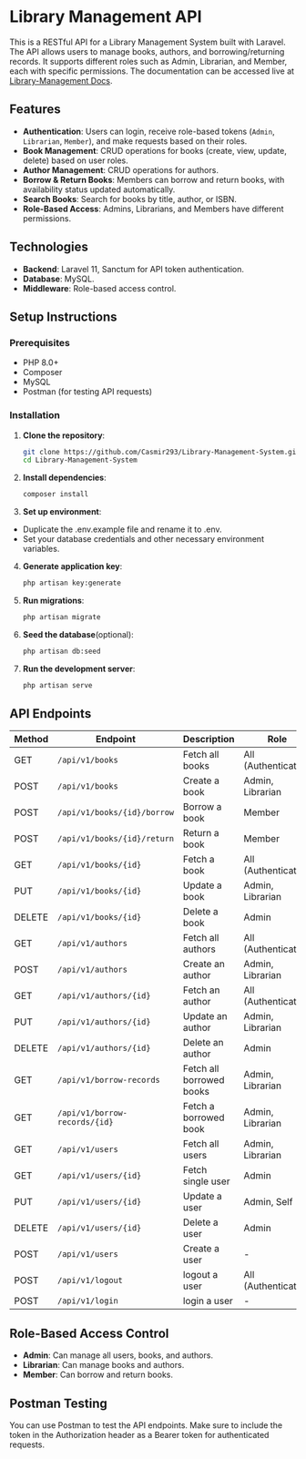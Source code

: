 # Library Management API

This is a RESTful API for a Library Management System built with Laravel. The API allows users to manage books, authors, and borrowing/returning records. It supports different roles such as Admin, Librarian, and Member, each with specific permissions. The documentation can be accessed live at [Library-Management Docs](https://documenter.getpostman.com/view/30346515/2sAXqy2K5W).

## Features

- **Authentication**: Users can login, receive role-based tokens (`Admin`, `Librarian`, `Member`), and make requests based on their roles.
- **Book Management**: CRUD operations for books (create, view, update, delete) based on user roles.
- **Author Management**: CRUD operations for authors.
- **Borrow & Return Books**: Members can borrow and return books, with availability status updated automatically.
- **Search Books**: Search for books by title, author, or ISBN.
- **Role-Based Access**: Admins, Librarians, and Members have different permissions.

## Technologies

- **Backend**: Laravel 11, Sanctum for API token authentication.
- **Database**: MySQL.
- **Middleware**: Role-based access control.

## Setup Instructions

### Prerequisites

- PHP 8.0+
- Composer
- MySQL 
- Postman (for testing API requests)

### Installation

1. **Clone the repository**:
   ```bash
   git clone https://github.com/Casmir293/Library-Management-System.git
   cd Library-Management-System

2. **Install dependencies**:
    ```bash
    composer install

3. **Set up environment**:

- Duplicate the .env.example file and rename it to .env.
- Set your database credentials and other necessary environment variables.

4. **Generate application key**:
    ```bash
    php artisan key:generate

5. **Run migrations**:
    ```bash
    php artisan migrate

6. **Seed the database**(optional):
    ```bash
    php artisan db:seed

7. **Run the development server**:
    ```bash
    php artisan serve

## API Endpoints

| Method | Endpoint                      | Description              | Role                |
| -------| ----------------------------- | ------------------------ | ------------------- |
| GET    | `/api/v1/books`               | Fetch all books          | All (Authenticated) |
| POST   | `/api/v1/books`               | Create a book            | Admin, Librarian    |
| POST   | `/api/v1/books/{id}/borrow`   | Borrow a book            | Member              |
| POST   | `/api/v1/books/{id}/return`   | Return a book            | Member              |
| GET    | `/api/v1/books/{id}`          | Fetch a book             | All (Authenticated) |
| PUT    | `/api/v1/books/{id}`          | Update a book            | Admin, Librarian    |
| DELETE | `/api/v1/books/{id}`          | Delete a book            | Admin               |
| GET    | `/api/v1/authors`             | Fetch all authors        | All (Authenticated) |
| POST   | `/api/v1/authors`             | Create an author         | Admin, Librarian    |
| GET    | `/api/v1/authors/{id}`        | Fetch an author          | All (Authenticated) |
| PUT    | `/api/v1/authors/{id}`        | Update an author         | Admin, Librarian    |
| DELETE | `/api/v1/authors/{id}`        | Delete an author         | Admin               |
| GET    | `/api/v1/borrow-records`      | Fetch all borrowed books | Admin, Librarian    |
| GET    | `/api/v1/borrow-records/{id}` | Fetch a borrowed book    | Admin, Librarian    |
| GET    | `/api/v1/users`               | Fetch all users          | Admin, Librarian    |
| GET    | `/api/v1/users/{id}`          | Fetch single user        | Admin               |
| PUT    | `/api/v1/users/{id}`          | Update a user            | Admin, Self         |
| DELETE | `/api/v1/users/{id}`          | Delete a user            | Admin               |
| POST   | `/api/v1/users`               | Create a user            | -                   |
| POST   | `/api/v1/logout`              | logout a user            | All (Authenticated) |
| POST   | `/api/v1/login`               | login a user             | -                   |

## Role-Based Access Control

- **Admin**: Can manage all users, books, and authors.
- **Librarian**: Can manage books and authors.
- **Member**: Can borrow and return books.

## Postman Testing

You can use Postman to test the API endpoints. Make sure to include the token in the Authorization header as a Bearer token for authenticated requests.